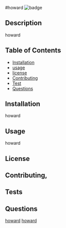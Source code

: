 #howard
![badge](https://img.shields.io/badge/License-MIT-blue)
## Description
howard            
## Table of Contents
- [Installation](#Installation)
- [usage](#Usage)
- [license](#License)
- [Contributing](#Contributing)
- [Test](#Test)
- [Questions](#Questions)
 ## Installation 
howard           
## Usage
howard     
## License
## Contributing,
## Tests
## Questions
[howard](https://github/howard)
[howard](howard)